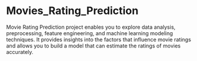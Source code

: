 # Movies_Rating_Prediction
Movie Rating Prediction project enables you to explore data  analysis, preprocessing, feature engineering, and machine  learning modeling techniques. It provides insights into the factors  that influence movie ratings and allows you to build a model that  can estimate the ratings of movies accurately.
